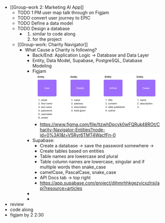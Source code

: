- [[Group-work 2: Marketing AI App]]
	- TODO 1 PM user map talk through on Figjam
	- TODO convert user journey to EPIC
	- TODO Define a data model
	- TODO Design a database
		- 1. similar to code along
		  2. for the project
	- [[Group-work: Charity Navigator]]
		- What Cause a Charity is following?
			- Back/End: Application Logic -> Database and Data Layer
			- Entity, Data Model, Supabase, PostgreSQL, Database Modeling
			- Figjam ![Screenshot 2023-03-07 at 10.42.17 AM.png](../assets/Screenshot_2023-03-07_at_10.42.17_AM_1678203747176_0.png)
				- https://www.figma.com/file/ltzwhDpcyk0wFQRuk48ROt/Charity-Navigator-Entities?node-id=0%3A1&t=V5Ryr6TMT4WacfFn-0
			- Supabase:
				- Create a database -> save the password somewhere ->
				- Create tables based on entities
				- Table names are lowercase and plural
				- Table column names are lowercase, singular and if multiple words then snake_case
				- camelCase, PascalCase, snake_case
				- API Docs tab -> top right
				- https://app.supabase.com/project/djhmrhhkgezyicxzlrsj/api?resource=articles
			-
			-
- review
- code along
- figjam by 2 2:30